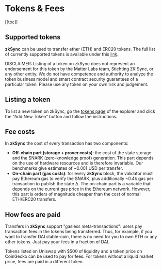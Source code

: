 # Tokens & Fees

[[toc]]

## Supported tokens

**zkSync** can be used to transfer ether (ETH) and ERC20 tokens. The full list of currently supported tokens is
available under this [link](https://zkscan.io/explorer/tokens).

DISCLAIMER: Listing of a token on zkSync does not represent an endorsement for this token by the Matter Labs team,
Stichting ZK Sync, or any other entity. We do not have competence and authority to analyze the token business model and
smart contract security guarantees of a particular token. Please use any token on your own risk and judgement.

## Listing a token

To list a new token on zkSync, go the [tokens page](https://zkscan.io/explorer/tokens/) of the explorer and click the
"Add New Token" button and follow the instructions.

## Fee costs

In **zkSync** the cost of every transaction has two components:

- **Off-chain part (storage + prover costs)**: the cost of the state storage and the SNARK (zero-knowledge proof)
  generation. This part depends on the use of hardware resources and is therefore invariable. Our benchmarks give
  estimates of ~0.001 USD per transfer.
- **On-chain part (gas costs)**: for every **zkSync** block, the validator must pay Ethereum gas to verify the SNARK,
  plus additionally ~0.4k gas per transaction to publish the state ∆. The on-chain part is a variable that depends on
  the current gas price in the Ethereum network. However, this part is orders of magnitude cheaper than the cost of
  normal ETH/ERC20 transfers.

## How fees are paid

Transfers in **zkSync** support "gasless meta-transactions": users pay transaction fees in the tokens being transferred.
Thus, for example, if you want to transfer DAI stable-coin, there is no need for you to own ETH or any other tokens.
Just pay your fees in a fraction of DAI.

Tokens listed on Uniswap with $500 of liquidity and a token price on CoinGecko can be used to pay for fees. For tokens
without a liquid market price, fees are paid in a different token.
